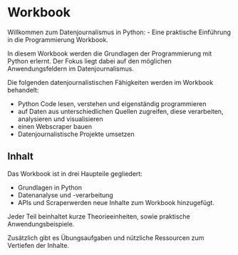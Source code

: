 # Workbook 

Willkommen zum Datenjournalismus in Python: - Eine praktische Einführung in die Programmierung Workbook.

In diesem Workbook werden die Grundlagen der Programmierung mit Python erlernt. Der Fokus liegt dabei auf den möglichen Anwendungsfeldern im Datenjournalismus.

Die folgenden datenjournalistischen Fähigkeiten werden im Workbook behandelt:
- Python Code lesen, verstehen und eigenständig programmieren
- auf Daten aus unterschiedlichen Quellen zugreifen, diese verarbeiten, analysieren und visualisieren
- einen Webscraper bauen
- Datenjournalistische Projekte umsetzen

## Inhalt

Das Workbook ist in drei Haupteile gegliedert:
- Grundlagen in Python
- Datenanalyse und -verarbeitung
- APIs und Scraperwerden neue Inhalte zum Workbook hinzugefügt.

Jeder Teil beinhaltet kurze Theorieeinheiten, sowie praktische Anwendungsbeispiele.

Zusätzlich gibt es Übungsaufgaben und nützliche Ressourcen zum Vertiefen der Inhalte.
